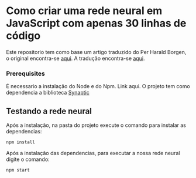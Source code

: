 # Como criar uma rede neural em JavaScript com apenas 30 linhas de código

Este repositorio tem como base um artigo traduzido do Per Harald Borgen, o original encontra-se [aqui](https://medium.freecodecamp.org/how-to-create-a-neural-network-in-javascript-in-only-30-lines-of-code-343dafc50d49).
A tradução encontra-se [aqui](https://medium.com/machina-sapiens/como-criar-uma-rede-neural-em-javascript-com-apenas-30-linhas-de-c%C3%B3digo-63273d83dc04).

### Prerequisites

É necessario a instalação do Node e do Npm.
Link aqui.
O projeto tem como dependencia a biblioteca [Synaptic](https://github.com/cazala/synaptic)

## Testando a rede neural

Após a instalação, na pasta do projeto execute o comando para instalar as dependencias:
```
npm install
```

Após a instalação das dependencias, para executar a nossa rede neural digite o comando:
```
npm start
```
